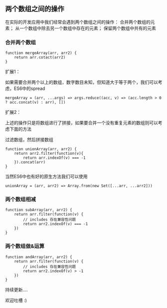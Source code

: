 ## 两个数组之间的操作

在实际的开发应用中我们经常会遇到两个数组之间的操作：
合并两个数组的元素；
从一个数组中除去另一个数组中存在的元素；
保留两个数组中共有的元素

### 合并两个数组

	function mergeArray(arr, arr2) {
		return arr.cotact(arr2)
	}
	
扩展1：

如果需要合并两个以上的数组，数字数目未知，但知道大于等于两个，我们可以考虑，ES6中的spread

	mergeArray = (arr, ...args) => args.reduce((acc, v) => (acc.length > 0 ? acc.concat(v) : arr), [])

扩展2：

上述的操作只是将数组进行了拼接，如果要合并一个没有重复元素的数组则可以考虑下面的方法

过滤数组，然后拼接数组

	function unionArray(arr, arr2) {
		return arr2.filter(function(v){
			return arr.indexOf(v) === -1
		}).concat(arr)
	}
	
当然ES6中也有好的原生方法我们可以使用

	unionArray = (arr, arr2) => Array.from(new Set([...arr, ...arr2]))


### 两个数组相减

	function subArray(arr, arr2) {
		return arr.filter(function(v) {
			// includes 存在兼容性问题
			return arr2.indexOf(v) === -1
		})
	}

### 两个数组做&运算
	
	function andArray(arr, arr2) {
		return arr.filter(function(v) {
			// includes 存在兼容性问题
			return arr2.indexOf(v) > -1
		})
	}

持续更新....

欢迎吐槽 :)
